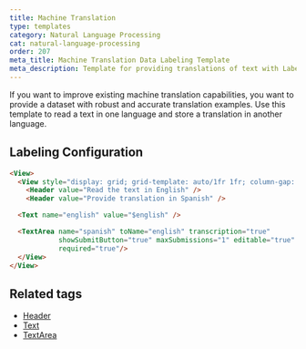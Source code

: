 ```yaml
---
title: Machine Translation
type: templates
category: Natural Language Processing
cat: natural-language-processing
order: 207
meta_title: Machine Translation Data Labeling Template
meta_description: Template for providing translations of text with Label Studio for your machine learning and data science projects.
---
```


If you want to improve existing machine translation capabilities, you want to provide a dataset with robust and accurate translation examples. Use this template to read a text in one language and store a translation in another language.

<div id="main-preview"></div>

## Labeling Configuration

```html
<View>
  <View style="display: grid; grid-template: auto/1fr 1fr; column-gap: 1em">
    <Header value="Read the text in English" />
    <Header value="Provide translation in Spanish" />

  <Text name="english" value="$english" />

  <TextArea name="spanish" toName="english" transcription="true"
            showSubmitButton="true" maxSubmissions="1" editable="true"
            required="true"/>
  </View>
</View>
```

## Related tags

- [Header](/tags/header.html)
- [Text](/tags/text.html)
- [TextArea](/tags/textarea.html)


